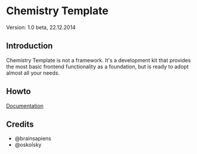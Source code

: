# Chemistry Template
Version: 1.0 beta, 22.12.2014

## Introduction
Chemistry Template is not a framework. It's a development kit that provides the most basic frontend functionality as a foundation, but is ready to adopt almost all your needs.

## Howto
[Documentation](docs)

## Credits
* @brainsapiens
* @oskolsky